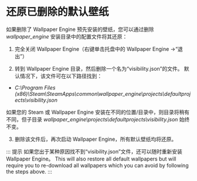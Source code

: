 # 还原已删除的默认壁纸

如果删除了 Wallpaper Engine 预先安装的壁纸，您可以通过删除 *wallpaper_engine* 安装目录中的配置文件将其还原：

1. 完全关闭 Wallpaper Engine（右键单击托盘中的 Wallpaper Engine ->“退出”）

2. 转到 Wallpaper Engine 目录，然后删除一个名为“visibility.json”的文件。 默认情况下，该文件可在以下路径找到：

* *C:\Program Files (x86)\Steam\SteamApps\common\wallpaper_engine\projects\defaultprojects\visibility.json*

如果您的 Steam 或 Wallpaper Engine 安装在不同的位置/目录中，则目录将稍有不同，但子目录 *wallpaper_engine\projects\defaultprojects\visibility.json* 始终不变。

3. 删除该文件后，再次启动 Wallpaper Engine，所有默认壁纸均将还原。

::: 提示 如果您出于某种原因找不到“visibility.json”文件，还可以随时重新安装 Wallpaper Engine。 This will also restore all default wallpapers but will require you to re-download all wallpapers which you can avoid by following the steps above. :::